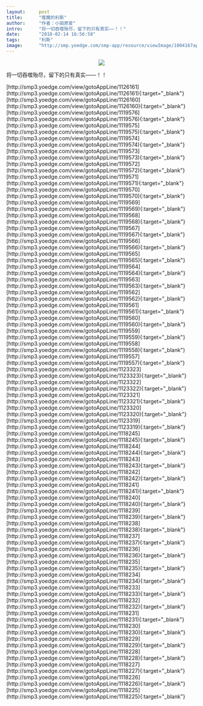 ```yaml
---
layout:     post
title:      "噬魔的利斯"
author:     "作者：小田原爱"
intro:      "将一切吞噬殆尽，留下的只有真实——！！"
date:       "2018-02-14 16:56:58"
tags:       "利斯"
image:      "http://smp.yoedge.com/smp-app/resource/viewImage/1004167appline.png"
---
```

<div style="text-align: center">
<p><img src="http://smp.yoedge.com/smp-app/resource/viewImage/1004167appline.png"/></p>
</div>
<p class="post-meta">
<span>将一切吞噬殆尽，留下的只有真实——！！</span>
</p>
[http://smp3.yoedge.com/view/gotoAppLine/1126161](http://smp3.yoedge.com/view/gotoAppLine/1126161){:target="_blank"}
[http://smp3.yoedge.com/view/gotoAppLine/1126160](http://smp3.yoedge.com/view/gotoAppLine/1126160){:target="_blank"}
[http://smp3.yoedge.com/view/gotoAppLine/1119576](http://smp3.yoedge.com/view/gotoAppLine/1119576){:target="_blank"}
[http://smp3.yoedge.com/view/gotoAppLine/1119575](http://smp3.yoedge.com/view/gotoAppLine/1119575){:target="_blank"}
[http://smp3.yoedge.com/view/gotoAppLine/1119574](http://smp3.yoedge.com/view/gotoAppLine/1119574){:target="_blank"}
[http://smp3.yoedge.com/view/gotoAppLine/1119573](http://smp3.yoedge.com/view/gotoAppLine/1119573){:target="_blank"}
[http://smp3.yoedge.com/view/gotoAppLine/1119572](http://smp3.yoedge.com/view/gotoAppLine/1119572){:target="_blank"}
[http://smp3.yoedge.com/view/gotoAppLine/1119571](http://smp3.yoedge.com/view/gotoAppLine/1119571){:target="_blank"}
[http://smp3.yoedge.com/view/gotoAppLine/1119570](http://smp3.yoedge.com/view/gotoAppLine/1119570){:target="_blank"}
[http://smp3.yoedge.com/view/gotoAppLine/1119569](http://smp3.yoedge.com/view/gotoAppLine/1119569){:target="_blank"}
[http://smp3.yoedge.com/view/gotoAppLine/1119568](http://smp3.yoedge.com/view/gotoAppLine/1119568){:target="_blank"}
[http://smp3.yoedge.com/view/gotoAppLine/1119567](http://smp3.yoedge.com/view/gotoAppLine/1119567){:target="_blank"}
[http://smp3.yoedge.com/view/gotoAppLine/1119566](http://smp3.yoedge.com/view/gotoAppLine/1119566){:target="_blank"}
[http://smp3.yoedge.com/view/gotoAppLine/1119565](http://smp3.yoedge.com/view/gotoAppLine/1119565){:target="_blank"}
[http://smp3.yoedge.com/view/gotoAppLine/1119564](http://smp3.yoedge.com/view/gotoAppLine/1119564){:target="_blank"}
[http://smp3.yoedge.com/view/gotoAppLine/1119563](http://smp3.yoedge.com/view/gotoAppLine/1119563){:target="_blank"}
[http://smp3.yoedge.com/view/gotoAppLine/1119562](http://smp3.yoedge.com/view/gotoAppLine/1119562){:target="_blank"}
[http://smp3.yoedge.com/view/gotoAppLine/1119561](http://smp3.yoedge.com/view/gotoAppLine/1119561){:target="_blank"}
[http://smp3.yoedge.com/view/gotoAppLine/1119560](http://smp3.yoedge.com/view/gotoAppLine/1119560){:target="_blank"}
[http://smp3.yoedge.com/view/gotoAppLine/1119559](http://smp3.yoedge.com/view/gotoAppLine/1119559){:target="_blank"}
[http://smp3.yoedge.com/view/gotoAppLine/1119558](http://smp3.yoedge.com/view/gotoAppLine/1119558){:target="_blank"}
[http://smp3.yoedge.com/view/gotoAppLine/1119557](http://smp3.yoedge.com/view/gotoAppLine/1119557){:target="_blank"}
[http://smp3.yoedge.com/view/gotoAppLine/1123323](http://smp3.yoedge.com/view/gotoAppLine/1123323){:target="_blank"}
[http://smp3.yoedge.com/view/gotoAppLine/1123322](http://smp3.yoedge.com/view/gotoAppLine/1123322){:target="_blank"}
[http://smp3.yoedge.com/view/gotoAppLine/1123321](http://smp3.yoedge.com/view/gotoAppLine/1123321){:target="_blank"}
[http://smp3.yoedge.com/view/gotoAppLine/1123320](http://smp3.yoedge.com/view/gotoAppLine/1123320){:target="_blank"}
[http://smp3.yoedge.com/view/gotoAppLine/1123319](http://smp3.yoedge.com/view/gotoAppLine/1123319){:target="_blank"}
[http://smp3.yoedge.com/view/gotoAppLine/1118245](http://smp3.yoedge.com/view/gotoAppLine/1118245){:target="_blank"}
[http://smp3.yoedge.com/view/gotoAppLine/1118244](http://smp3.yoedge.com/view/gotoAppLine/1118244){:target="_blank"}
[http://smp3.yoedge.com/view/gotoAppLine/1118243](http://smp3.yoedge.com/view/gotoAppLine/1118243){:target="_blank"}
[http://smp3.yoedge.com/view/gotoAppLine/1118242](http://smp3.yoedge.com/view/gotoAppLine/1118242){:target="_blank"}
[http://smp3.yoedge.com/view/gotoAppLine/1118241](http://smp3.yoedge.com/view/gotoAppLine/1118241){:target="_blank"}
[http://smp3.yoedge.com/view/gotoAppLine/1118240](http://smp3.yoedge.com/view/gotoAppLine/1118240){:target="_blank"}
[http://smp3.yoedge.com/view/gotoAppLine/1118239](http://smp3.yoedge.com/view/gotoAppLine/1118239){:target="_blank"}
[http://smp3.yoedge.com/view/gotoAppLine/1118238](http://smp3.yoedge.com/view/gotoAppLine/1118238){:target="_blank"}
[http://smp3.yoedge.com/view/gotoAppLine/1118237](http://smp3.yoedge.com/view/gotoAppLine/1118237){:target="_blank"}
[http://smp3.yoedge.com/view/gotoAppLine/1118236](http://smp3.yoedge.com/view/gotoAppLine/1118236){:target="_blank"}
[http://smp3.yoedge.com/view/gotoAppLine/1118235](http://smp3.yoedge.com/view/gotoAppLine/1118235){:target="_blank"}
[http://smp3.yoedge.com/view/gotoAppLine/1118234](http://smp3.yoedge.com/view/gotoAppLine/1118234){:target="_blank"}
[http://smp3.yoedge.com/view/gotoAppLine/1118233](http://smp3.yoedge.com/view/gotoAppLine/1118233){:target="_blank"}
[http://smp3.yoedge.com/view/gotoAppLine/1118232](http://smp3.yoedge.com/view/gotoAppLine/1118232){:target="_blank"}
[http://smp3.yoedge.com/view/gotoAppLine/1118231](http://smp3.yoedge.com/view/gotoAppLine/1118231){:target="_blank"}
[http://smp3.yoedge.com/view/gotoAppLine/1118230](http://smp3.yoedge.com/view/gotoAppLine/1118230){:target="_blank"}
[http://smp3.yoedge.com/view/gotoAppLine/1118229](http://smp3.yoedge.com/view/gotoAppLine/1118229){:target="_blank"}
[http://smp3.yoedge.com/view/gotoAppLine/1118228](http://smp3.yoedge.com/view/gotoAppLine/1118228){:target="_blank"}
[http://smp3.yoedge.com/view/gotoAppLine/1118227](http://smp3.yoedge.com/view/gotoAppLine/1118227){:target="_blank"}
[http://smp3.yoedge.com/view/gotoAppLine/1118226](http://smp3.yoedge.com/view/gotoAppLine/1118226){:target="_blank"}
[http://smp3.yoedge.com/view/gotoAppLine/1118225](http://smp3.yoedge.com/view/gotoAppLine/1118225){:target="_blank"}


